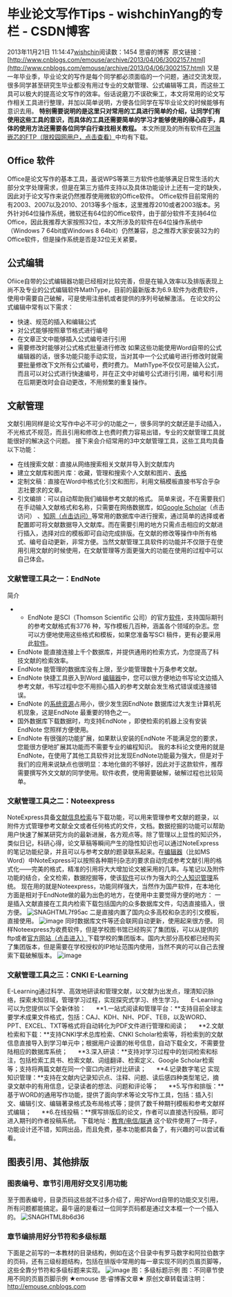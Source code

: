 # 毕业论文写作Tips - wishchinYang的专栏 - CSDN博客
2013年11月21日 11:14:47[wishchin](https://me.csdn.net/wishchin)阅读数：1454
思睿的博客  原文链接：[http://www.cnblogs.com/emouse/archive/2013/04/06/3002157.html](http://www.cnblogs.com/emouse/archive/2013/04/06/3002157.html)
又是一年毕业季，毕业论文的写作是每个同学都必须面临的一个问题，通过交流发现，很多同学甚至研究生毕业都没有用过专业的文献管理、公式编辑等工具，而这些工具可以极大的提高论文写作的效率。俗话说磨刀不误砍柴工，本文将常用的论文写作相关工具进行整理，并加以简单说明，方便各位同学在写毕业论文的时候能够有意识去用。
**特别需要说明的是这里只对常用的工具进行简单的介绍，让同学们有使用这些工具的意识，而具体的工具还需要简单的学习才能够使用的得心应手，具体的使用方法还需要各位同学自行查找相关教程。**
本文所提及的所有软件在[河海嵌芯的FTP](http://hhuec.com/index.php?_m=mod_article&_a=article_content&article_id=323)[（限校园网用户，点击查看）](http://hhuec.com/index.php?_m=mod_article&_a=article_content&article_id=323)中均有下载。
## Office 软件  
Office是论文写作的基本工具，虽说WPS等第三方软件也能够满足日常生活的大部分文字处理需求，但是在第三方插件支持以及具体功能设计上还有一定的缺失，因此对于论文写作来说仍然推荐使用微软的Office软件。
Office软件目前常用的有2003、2007以及2010、2013等多个版本，这里推荐2010或者2003版本。另外针对64位操作系统，微软还有64位的Office软件，由于部分软件不支持64位Office，因此我推荐大家按照32位，本文所涉及的软件在64位操作系统中（Windows 7 64bit或Windows 8 64bit）仍然兼容，总之推荐大家安装32为的Office软件，但是操作系统是否是32位无关紧要。
## 公式编辑  
Ofiice自带的公式编辑器功能已经相对比较完善，但是在输入效率以及排版表现上尚不及专业的公式编辑软件MathType，目前的最新版本为6.9.软件为收费软件，使用中需要自己破解，可是使用注册机或者提供的序列号破解激活。
在论文的公式编辑中常有以下需求：
- 快速、规范的插入和编辑公式
- 对公式能够按照章节格式进行编号
- 在文章正文中能够插入公式编号进行引用
- 需要修改时能够对公式格式批量进行修改
如果这些功能使用Word自带的公式编辑器的话，很多功能只能手动实现，当对其中一个公式编号进行修改时就需要批量修改下文所有公式编号，费时费力。
MathType不仅仅可是输入公式，而且可以对公式进行快速编号，并在正文中对编号公式进行引用，编号和引用在后期更改时会自动更改，不用频繁的重复操作。
## 文献管理  
文献引用同样是论文写作中必不可少的功能之一，很多同学的文献还是手动插入，不光格式不规范，而且引用和修改上也费时费力容易出错，专业的文献管理工具就能很好的解决这个问题。
接下来会介绍常用的3中文献管理工具，这些工具均具备以下功能：
- 在线搜索文献：直接从网络搜索相关文献并导入到文献库内
- 建立文献库和图片库：收藏，管理和搜索个人文献和图片、[表格](http://baike.baidu.com/view/899068.htm)
- 定制文稿：直接在Word中格式化引文和图形，利用文稿模板直接书写合乎杂志社要求的文章。
- 引文编排：可以自动帮助我们编辑参考文献的格式。
简单来说，不在需要我们在手动输入文献格式和名称，只需要在网络数据库，如[Google Scholar](http://scholar.google.com/)（点击访问） 、[知网（点击访问）](http://www.cnki.net/)等常用的数据库中进行搜索，通过简单的选择或者配置即可将文献数据导入文献库。而在需要引用的地方只需点击相应的文献进行插入，选择对应的模板即可自动完成排版。在文献的修改等操作中所有格式、编号自动更新，非常方便。当然文献管理工具软件的功能并不仅限于在使用引用文献的时候使用，在文献管理等方面更强大的功能在使用的过程中可以自己体会。
### 文献管理工具之一：EndNote
简介
- - EndNote 是SCI（Thomson Scientific 公司）的官方[软件](http://baike.baidu.com/view/37.htm)，支持国际期刊的参考文献格式有3776 种，写作模板几百种，涵盖各个领域的杂志。您可以方便地使用这些格式和模板，如果您准备写SCI 稿件，更有必要采用此[软件](http://baike.baidu.com/view/37.htm)。
- EndNote 能直接连接上千个数据库，并提供通用的检索方式，为您提高了科技文献的检索效率。
- EndNote 能管理的数据库没有上限，至少能管理数十万条参考文献。
- EndNote 快捷工具嵌入到Word [编辑器](http://baike.baidu.com/view/499644.htm)中，您可以很方便地边书写论文边插入参考文献，书写过程中您不用担心插入的参考文献会发生格式错误或连接错误。
- EndNote 的[系统资源](http://baike.baidu.com/view/53557.htm)占用小，很少发生因EndNote 数据库过大发生计算机死机现象，这是EndNote 最重要的特色之一。
- 国外数据库下载数据时，均支持EndNote ，即使检索的机器上没有安装EndNote 您照样方便使用。
- EndNote 有很强的功能扩展，如果默认安装的EndNote 不能满足您的要求，您能很方便地扩展其功能而不需要专业的编程知识。
我的本科论文使用的就是EndNote，在使用了其他工具软件对比发现EndNote功能最为强大，但是对于我们的应用来说缺点也很明显：本地化做的不够好，因此对于这款软件，推荐需要撰写外文文献的同学使用。软件收费，使用需要破解，破解过程也比较简单。
### 文献管理工具之二：Noteexpress
> 
NoteExpress具备[文献信息检索](http://baike.baidu.com/view/3647596.htm)与下载功能，可以用来管理参考文献的题录，以附件方式管理参考文献全文或者任何格式的文件，文档。数据挖掘的功能可以帮助用户快速了解某研究方向的最新进展，各方观点等。除了管理以上显性的知识外，类似日记，科研心得，论文草稿等瞬间产生的隐性知识也可以通过NoteExpress的笔记功能纪录，并且可以与参考文献的题录联系起来。在[编辑器](http://baike.baidu.com/view/499644.htm)（比如MS
 Word）中NoteExpress可以按照各种期刊杂志的要求自动完成参考文献引用的格式化——完美的格式，精准的引用将大大增加论文被采用的几率。与笔记以及附件功能的结合，全文检索，数据挖掘等，使该[软件](http://baike.baidu.com/view/37.htm)可以作为强大的[个人知识管理](http://baike.baidu.com/view/346754.htm)系统。
现在用的就是Noteexpress，功能同样强大，当然作为国产软件，在本地化方面是相对于EndNote做的最为出色的地方，在使用中主要觉得方便的地方：
一是插入文献直接在工具内检索下载包括国内的众多数据库文件，勾选直接插入，很方便。
![SNAGHTML7f95ac](http://images.cnitblog.com/blog/337520/201304/06124603-92d7ef6b72f84396bfc8d1efbf3777cb.png)
二是直接内置了国内众多高校和杂志的引文模板，直接使用。
![image](http://images.cnitblog.com/blog/337520/201304/06124605-2e7d20fe435b47169cc468790f78d9c1.png)
同时数据库文件等还会联网自动更新，使用起来很方便。
同样Noteexpress为收费软件，但是学校图书馆已经购买了集团版，可以从提供的ftp或者[官方网站（点击进入）](http://www.reflib.org/CompanyWeb/download.do)下载学校的集团版本。国内大部分高校都已经购买了集团版本，但是需要在学校授权的IP地址范围内使用，当然不爽的可以自己去搜索下载破解版本。
![image](http://images.cnitblog.com/blog/337520/201304/06124606-0f4b5c8caad64ce4977248f82b27cb78.png)
### 文献管理工具之三：CNKI E-Learning
> 
E-Learning通过科学、高效地研读和管理文献，以文献为出发点，理清知识脉络，探索未知领域，管理学习过程，实现探究式学习、终生学习。     
E-Learning可以为您提供以下全新体验：      
**1.一站式阅读和管理平台：**支持目前全球主要学术成果文件格式，包括：CAJ、KDH、NH、PDF、TEB，以及WORD、PPT、EXCEL、TXT等格式将自动转化为PDF文件进行管理和阅读；     
**2.文献检索和下载：**支持CNKI学术总库检索、CNKI Scholar检索等，将检索到的文献信息直接导入到学习单元中；根据用户设置的帐号信息，自动下载全文，不需要登陆相应的数据库系统；     
**3.深入研读：**支持对学习过程中的划词检索和标注，包括检索工具书、检索文献、词组翻译、检索定义、Google Scholar检索等；支持将两篇文献在同一个窗口内进行对比研读；     
**4.记录数字笔记 实现知识管理：**支持在文献内记录知识点、注释、问题、读后感四种类型笔记，摘录文献中的有用信息，记录读者的想法、问题和评论等；     
**5.写作和排版：**基于WORD的通用写作功能，提供了面向学术等论文写作工具，包括：插入引文、编辑引文、编辑著录格式及布局格式等；提供了数千种期刊模板和参考文献样式编辑；     
**6.在线投稿：**撰写排版后的论文，作者可以直接选刊投稿，即可进入期刊的作者投稿系统。
下载地址：[教育/电信/联通](http://viewer.d.cnki.net/CNKI%20E-Learning%202.1.3-20130326.exe)
这个软件使用了一阵子，功能设计还不错，知网出品，而且免费，基本功能都具备了，有兴趣的可以尝试看看。
## 图表引用、其他排版     
### 图表编号、章节引用用好交叉引用功能
至于图表编号，目录页码这些就不过多介绍了，用好Word自带的功能交叉引用，所有问题都能搞定。最牛逼的是看过一位同学页码都是通过文本框一个一个插入的。
![SNAGHTML8b6d36](http://images.cnitblog.com/blog/337520/201304/06124607-cc846723d880477f87914bc15c6637b2.png)
### 章节编排用好分节符和多级标题
下面是之前写的一本教材的目录结构，例如在这个目录中有罗马数字和阿拉伯数字的页码，还有三级标题结构，包括在排版中常用的每一章实现不同的页眉页脚等，这些全靠分节符和多级标题来实现。
![image](http://images.cnitblog.com/blog/337520/201304/06124608-b67169ad7ebc4b63a9b2b2afb2a6f06c.png)
图：多级标题示例
[](http://images.cnitblog.com/blog/337520/201304/06124609-f0d894664f80457d96d69f9087efbde1.png)
图：不同章节使用不同的页眉页脚示例
★emouse 思·睿博客文章★ 原创文章转载请注明：http://emouse.cnblogs.com 
